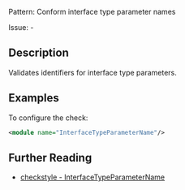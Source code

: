 Pattern: Conform interface type parameter names

Issue: -

## Description

Validates identifiers for interface type parameters. 

## Examples

To configure the check: 


```xml
<module name="InterfaceTypeParameterName"/>
```

## Further Reading

* [checkstyle - InterfaceTypeParameterName](http://checkstyle.sourceforge.net/config_naming.html#InterfaceTypeParameterName)
